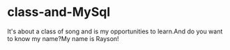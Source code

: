 # class-and-MySql
It's about a class of song and is my opportunities to learn.And do you want to know my name?My name is Rayson!
